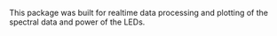 This package was built for realtime data processing and plotting of the spectral data and power of the LEDs.
